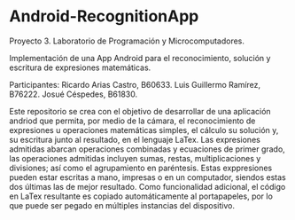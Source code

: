 # Android-RecognitionApp

Proyecto 3. Laboratorio de Programación y Microcomputadores.

Implementación de una App Android para el reconocimiento, solución y escritura de expresiones matemáticas.

Participantes: Ricardo Arias Castro, B60633. Luis Guillermo Ramírez, B76222. Josué Céspedes, B61830.

Este repositorio se crea con el objetivo de desarrollar de una aplicación andriod que permita, por medio de la cámara, el reconocimiento de expresiones u operaciones matemáticas simples, el cálculo su solución y, su escritura junto al resultado, en el lenguaje LaTex. 
Las expresiones admitidas abarcan operaciones combinadas y ecuaciones de primer grado, las operaciones admitidas incluyen sumas, restas, multiplicaciones y divisiones; así como el agrupamiento en paréntesis. 
Estas exppresiones pueden estar escritas a mano, impresas o en un computador, siendos estas dos últimas las de mejor resultado. Como funcionalidad adicional, el código en LaTex resultante es copiado automáticamente al portapapeles, por lo que puede ser pegado en múltiples instancias del dispositivo.
